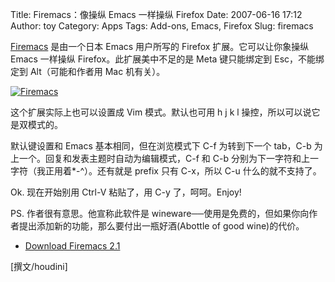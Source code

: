 Title: Firemacs：像操纵 Emacs 一样操纵 Firefox
Date: 2007-06-16 17:12
Author: toy
Category: Apps
Tags: Add-ons, Emacs, Firefox
Slug: firemacs

[Firemacs](http://www.mew.org/~kazu/proj/firemacs/) 是由一个日本 Emacs
用户所写的 Firefox 扩展。它可以让你象操纵 Emacs 一样操纵
Firefox。此扩展美中不足的是 Meta 键只能绑定到 Esc，不能绑定到
Alt（可能和作者用 Mac 机有关）。

[![Firemacs](http://i.linuxtoy.org/i/2007/06/firemacs_s.png)](http://i.linuxtoy.org/i/2007/06/firemacs.png)

这个扩展实际上也可以设置成 Vim 模式。默认也可用 h j k l
操控，所以可以说它是双模式的。

默认键设置和 Emacs 基本相同，但在浏览模式下 C-f 为转到下一个 tab，C-b
为上一个。回复和发表主题时自动为编辑模式，C-f 和 C-b
分别为下一字符和上一字符（我正用着*-^）。还有就是 prefix 只有
C-x，所以 C-u 什么的就不支持了。

Ok. 现在开始别用 Ctrl-V 粘贴了，用 C-y 了，呵呵。Enjoy!

PS. 作者很有意思。他宣称此软件是
wineware──使用是免费的，但如果你向作者提出添加新的功能，那么要付出一瓶好酒(Abottle
of good wine)的代价。

- [Download Firemacs
2.1](http://www.mew.org/~kazu/proj/firemacs/firemacs-2.1.xpi)

[撰文/houdini]
